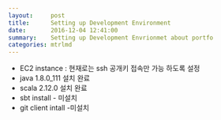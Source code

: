 ```yaml
---
layout:     post
title:      Setting up Development Environment
date:       2016-12-04 12:41:00
summary:    Setting up Development Envrionmet about portfo
categories: mtrlmd
---
```



* EC2 instance : 현재로는 ssh 공개키 접속만 가능 하도록 설정
* java 1.8.0_111 설치 완료 
* scala 2.12.0 설치 완료 
* sbt install - 미설치 
* git client intall -미설치 
